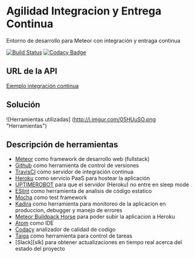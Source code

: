 # Agilidad Integracion y Entrega Continua
Entorno de desarrollo para Meteor con integración y entraga continua

[![Build Status](https://travis-ci.org/usersxm/entornoCI-Travis-Meteor.svg?branch=master)](https://travis-ci.org/usersxm/entornoCI-Travis-Meteor) [![Codacy Badge](https://api.codacy.com/project/badge/Grade/e2ce8cac52af4fcbb9bc770971ea9bca)](https://www.codacy.com/app/usersxm10/entornoCI-Travis-Meteor?utm_source=github.com&amp;utm_medium=referral&amp;utm_content=usersxm/entornoCI-Travis-Meteor&amp;utm_campaign=Badge_Grade)

## URL de la API
[Ejemplo integración continua][apic]

## Solución

![Herramientas utilizadas] (http://i.imgur.com/05HUuSO.png "Herramientas")

## Descripción de herramientas

- [Meteor][mtr] como framework de desarrollo web (fullstack)
- [Github][ghb] como herramienta de control de versiones
- [TravisCI][tci] como servidor de integración continua
- [Heroku][hku] como servicio PaaS para hostear la aplicación
- [UPTIMEROBOT][utr] para que el servidor (Heroku) no entre en sleep mode
- [ESlint][esl] como herramienta de analisis de código estatico
- [Mocha][moc] como test framework
- [Kadira][kad] como herramienta para monitoreo de la aplicacion en produccion, debugger y manejo de errores
- [Meteor Buildpack Horse][hbp] para poder subir la aplicacion a Heroku
- [Atom][atm] como IDE
- [Codacy][cdy] analizador de calidad de codigo
- [Taiga][taig] como herramienta para control de tareas
- [Slack][slk] para obtener actualizaciones en tiempo real acerca del estado del proyecto

[utr]: https://www.uptimerobot.com
[ghb]: https://www.github.com
[tci]: https://www.travis-ci.com
[esl]: http://eslint.org/
[hku]: https://www.heroku.com
[mtr]: https://www.meteor.com
[moc]: https://mochajs.org
[kad]: https://kadira.io
[hbp]: https://github.com/AdmitHub/meteor-buildpack-horse
[atm]: https://atom.io
[cdy]: https://www.codacy.com
[apic]: http://agilidad-travisci.herokuapp.com
[taig]: https://tree.taiga.io/project/usersxm-agilidad/
